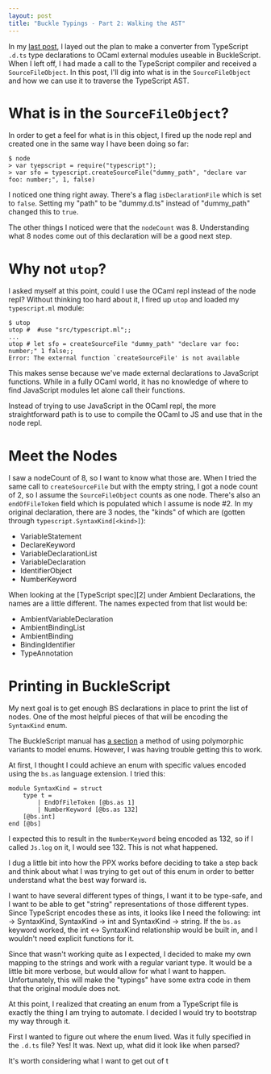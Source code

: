 ```yaml
---
layout: post
title: "Buckle Typings - Part 2: Walking the AST"
---
```



In my [last post][1], I layed out the plan to make a converter from TypeScript `.d.ts` type declarations to OCaml external modules useable in BuckleScript.  When I left off, I had made a call to the TypeScript compiler and received a `SourceFileObject`.  In this post, I'll dig into what is in the `SourceFileObject` and how we can use it to traverse the TypeScript AST.


# What is in the `SourceFileObject`?

In order to get a feel for what is in this object, I fired up the node repl and created one in the same way I have been doing so far:

```
$ node
> var tyepscript = require("typescript");
> var sfo = typescript.createSourceFile("dummy_path", "declare var foo: number;", 1, false)
```

I noticed one thing right away.  There's a flag `isDeclarationFile` which is set to `false`.  Setting my "path" to be "dummy.d.ts" instead of "dummy_path" changed this to `true`.

The other things I noticed were that the `nodeCount` was 8.  Understanding what 8 nodes come out of this declaration will be a good next step.


# Why not `utop`?

I asked myself at this point, could I use the OCaml repl instead of the node repl?  Without thinking too hard about it, I fired up `utop` and loaded my `typescript.ml` module:

```
$ utop
utop #  #use "src/typescript.ml";;
...
utop # let sfo = createSourceFile "dummy_path" "declare var foo: number;" 1 false;;
Error: The external function `createSourceFile' is not available
```

This makes sense because we've made external declarations to JavaScript functions.  While in a fully OCaml world, it has no knowledge of where to find JavaScript modules let alone call their functions.

Instead of trying to use JavaScript in the OCaml repl, the more straightforward path is to use to compile the OCaml to JS and use that in the node repl.

# Meet the Nodes

I saw a nodeCount of 8, so I want to know what those are.  When I tried the same call to `createSourceFile` but with the empty string, I got a node count of 2, so I assume the `SourceFileObject` counts as one node.  There's also an `endOfFileToken` field which is populated which I assume is node #2.  In my original declaration, there are 3 nodes, the "kinds" of which are (gotten through `typescript.SyntaxKind[<kind>]`):

* VariableStatement
* DeclareKeyword
* VariableDeclarationList
* VariableDeclaration
* IdentifierObject
* NumberKeyword

When looking at the [TypeScript spec][2] under Ambient Declarations, the names are a little different.  The names expected from that list would be:

* AmbientVariableDeclaration
* AmbientBindingList
* AmbientBinding
* BindingIdentifier
* TypeAnnotation

# Printing in BuckleScript

My next goal is to get enough BS declarations in place to print the list of nodes.  One of the most helpful pieces of that will be encoding the `SyntaxKind` enum.

The BuckleScript manual has [a section][3] a method of using polymorphic variants to model enums.  However, I was having trouble getting this to work.

At first, I thought I could achieve an enum with specific values encoded using the `bs.as` language extension.  I tried this:

```
module SyntaxKind = struct
    type t =
        | EndOfFileToken [@bs.as 1]
        | NumberKeyword [@bs.as 132]
    [@bs.int]
end [@bs]
```

I expected this to result in the `NumberKeyword` being encoded as 132, so if I called `Js.log` on it, I would see 132.  This is not what happened.

I dug a little bit into how the PPX works before deciding to take a step back and think about what I was trying to get out of this enum in order to better understand what the best way forward is.

I want to have several different types of things, I want it to be type-safe, and I want to be able to get "string" representations of those different types.  Since TypeScript encodes these as ints, it looks like I need the following:  int -> SyntaxKind, SyntaxKind -> int and SyntaxKind -> string.  If the `bs.as` keyword worked, the int <-> SyntaxKind relationship would be built in, and I wouldn't need explicit functions for it.

Since that wasn't working quite as I expected, I decided to make my own mapping to the strings and work with a regular variant type.  It would be a little bit more verbose, but would allow for what I want to happen.  Unfortunately, this will make the "typings" have some extra code in them that the original module does not.


At this point, I realized that creating an enum from a TypeScript file is exactly the thing I am trying to automate.  I decided I would try to bootstrap my way through it.

First I wanted to figure out where the enum lived.  Was it fully specified in the `.d.ts` file? Yes! It was.  Next up, what did it look like when parsed?


It's worth considering what I want to get out of t


[1]:
[2]:https://github.com/Microsoft/TypeScript/blob/master/doc/spec.md#12.1
[3]:https://bloomberg.github.io/bucklescript/Manual.html#_using_polymorphic_variant_to_model_enums_and_string_types
